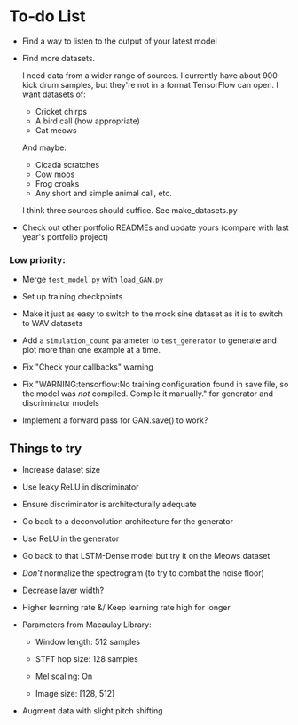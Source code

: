 # To-do List

- Find a way to listen to the output of your latest model

- Find more datasets. 

    I need data from a wider range of sources. I currently have about 900 kick drum
    samples, but they're not in a format TensorFlow can open. I want datasets of:
    - Cricket chirps
    - A bird call (how appropriate)
    - Cat meows

    And maybe:
    - Cicada scratches
    - Cow moos
    - Frog croaks
    - Any short and simple animal call, etc.

    I think three sources should suffice. See make_datasets.py


- Check out other portfolio READMEs and update yours (compare with last year's portfolio project)

### Low priority:
- Merge `test_model.py` with `load_GAN.py`

- Set up training checkpoints

- Make it just as easy to switch to the mock sine dataset as it is to switch to WAV datasets

- Add a `simulation_count` parameter to `test_generator` to generate and plot more than one example at a time.

- Fix "Check your callbacks" warning

- Fix "WARNING:tensorflow:No training configuration found in save file, so the model was *not* compiled. Compile it manually." for generator and discriminator models

- Implement a forward pass for GAN.save() to work?

## Things to try
- Increase dataset size

- Use leaky ReLU in discriminator

- Ensure discriminator is architecturally adequate

- Go back to a deconvolution architecture for the generator

- Use ReLU in the generator

- Go back to that LSTM-Dense model but try it on the Meows dataset

- *Don't* normalize the spectrogram (to try to combat the noise floor)

- Decrease layer width?

- Higher learning rate &/ Keep learning rate high for longer

- Parameters from Macaulay Library:

    - Window length: 512 samples

    - STFT hop size: 128 samples

    - Mel scaling: On

    - Image size: [128, 512]

- Augment data with slight pitch shifting
